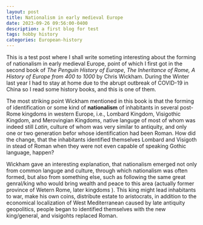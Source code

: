 ```yaml
---
layout: post
title: Nationalism in early medieval Europe
date: 2023-09-26 09:56:00-0400
description: a first blog for test
tags: hobby history
categories: European-history
---
```

This is a test post where I shall write someting interesting about the forming of nationalism in early medieval Europe, point of which I first got in the second book of *The Penguin History of Europe*, *The Inheritance of Rome, A History of Europe from 400 to 1000* by Chris Wickham. During the Winter last year I had to stay at home due to the abrupt outbreak of COVID-19 in China so I read some history books, and this is one of them.


The most striking point Wickham mentioned in this book is that the forming of identification or some kind of **nationalism** of inhabitants in several post-Rome kingdoms in western Europe, i.e., Lombard Kingdom, Visigothic Kingdom, and Merovingian Kingdoms, native languge of most of whom was indeed still *Latin*, culture of whom was very similar to antiquity, and only one or two generation befor whose identification had been Roman. How did the change, that the inhabitants identified themselves Lombard and Visigoth in stead of Roman when they were not even capable of speaking Gothic language, happen? 


Wickham gave an interesting explanation, that nationalism emerged not only from common languge and culture, through which nationalism was often formed, but also from something else, such as following the same great genral/king who would bring wealth and peace to this area (actually former province of Wetern Rome, later kingdoms ). This king might lead inhabitants to war, make his own coins, distribute estate to aristocrats, in addition to the economical localization of West Mediterranean caused by late antiquity geopolitics, people began to identified themselves with the new king/general, and visigohts replaced Roman.
